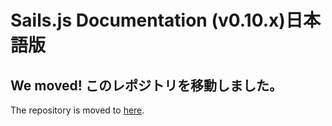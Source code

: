 # Sails.js Documentation (v0.10.x)日本語版

## We moved! このレポジトリを移動しました。
The repository is moved to [here](https://github.com/kory-yhg/sails-docs-ja).
